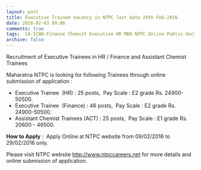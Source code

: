 ```yaml
---
layout: post
title: Executive Trainee vacancy in NTPC last date 29th Feb-2016   
date: 2016-02-03 09:06
comments: true
tags:  CA-ICWA-Finance Chemist Executive HR MBA NTPC Online Public-Sector Trainee 
archive: false
---
```


Recruitment of Executive Trainees in HR / Finance and Assistant Chemist Trainees

Maharatna NTPC is looking for following Trainees through online submission of application : 



- Executive Trainee  (HR) : 25 posts,  Pay Scale : E2 grade Rs. 24900-50500. 
- Executive Trainee  (Finance) : 46 posts,  Pay Scale : E2 grade Rs. 24900-50500. 
- Assistant Chemist Trainees (ACT) : 25 posts,  Pay Scale : E1 grade Rs. 20600 - 46500. 



**How to Apply** :  Apply Online at NTPC website from 09/02/2016 to 29/02/2016 only.  

Please visit NTPC website <http://www.ntpccareers.net> for more details and online submission of application.





